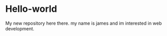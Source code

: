 # Hello-world
My new repository
here  there. my name is james and im interested in web development.
